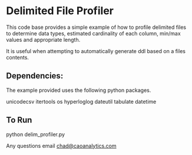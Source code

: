 # Delimited File Profiler

This code base provides a simple example of how to profile delimited files to determine data types, estimated cardinality of each column, min/max values and appropriate length.

It is useful when attempting to automatically generate ddl based on a files contents. 

 
## Dependencies:
The example provided uses the following python packages.

unicodecsv
itertools
os
hyperloglog
dateutil
tabulate
datetime
 

## To Run

python delim_profiler.py 
  
Any questions email chad@caoanalytics.com
